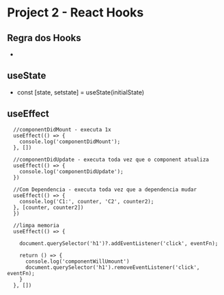 # Project 2 - React Hooks

## Regra dos Hooks
  -
## useState
  - const [state, setstate] = useState(initialState)

## useEffect

```
  //componentDidMount - executa 1x
  useEffect(() => {
    console.log('componentDidMount');
  }, [])

  //componentDidUpdate - executa toda vez que o component atualiza
  useEffect(() => {
    console.log('componentDidUpdate');
  })

  //Com Dependencia - executa toda vez que a dependencia mudar
  useEffect(() => {
    console.log('C1:', counter, 'C2', counter2);
  }, [counter, counter2])
  })

  //limpa memoria
  useEffect(() => {

    document.querySelector('h1')?.addEventListener('click', eventFn);

    return () => {
      console.log('componentWillUmount')
      document.querySelector('h1').removeEventListener('click', eventFn);
    }
  }, [])

```


